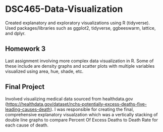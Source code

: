 # DSC465-Data-Visualization
Created explanatory and exploratory visualizations using R (tidyverse). Used packages/libraries such as ggplot2, tidyverse, ggbeeswarm, lattice, and dplyr.

## Homework 3
Last assignment involving more complex data visualization in R. Some of these include are density graphs and scatter plots with multiple variables visualized using area, hue, shade, etc.

## Final Project 

Involved visualizing medical data sourced from healthdata.gov (https://healthdata.gov/dataset/nchs-potentially-excess-deaths-five-leading-causes-death). I was responsible for creating the final, comprehensive explanatory visualzation which was a vertically stacking of double line graphs to compare Percent Of Excess Deaths to Death Rate for each cause of death.
